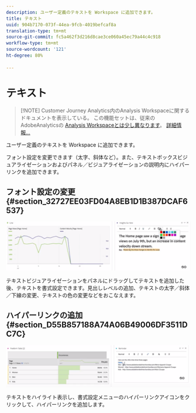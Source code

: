```yaml
---
description: ユーザー定義のテキストを Workspace に追加できます。
title: テキスト
uuid: 904b7170-073f-44ea-9fcb-4019befcaf8a
translation-type: tm+mt
source-git-commit: fc5a462f3d216d8cae3ce060a45ec79a44c4c918
workflow-type: tm+mt
source-wordcount: '121'
ht-degree: 80%

---
```



# テキスト

>[!NOTE] Customer Journey Analytics内のAnalysis Workspaceに関するドキュメントを表示している。 この機能セットは、従来のAdobeAnalyticsの [Analysis Workspaceとは少し異なります](https://docs.adobe.com/content/help/ja-JP/analytics/analyze/analysis-workspace/home.html)。 [詳細情報...](/help/getting-started/cja-aa.md)

ユーザー定義のテキストを Workspace に追加できます。

フォント設定を変更できます（太字、斜体など）。また、テキストボックスビジュアライゼーションおよびパネル／ビジュアライゼーションの説明内にハイパーリンクを追加できます。

## フォント設定の変更 {#section_32727EE03FD04A8EB1D1B387DCAF6537}

![](assets/rich-text1.png)

テキストビジュアライゼーションをパネルにドラッグしてテキストを追加した後、テキストを書式設定できます。見出しレベルの追加、テキストの太字／斜体／下線の変更、テキストの色の変更などをおこなえます。

## ハイパーリンクの追加 {#section_D55B857188A74A06B49006DF3511DC7C}

![](assets/rich-text2.png)

テキストをハイライト表示し、書式設定メニューのハイパーリンクアイコンをクリックして、ハイパーリンクを追加します。
